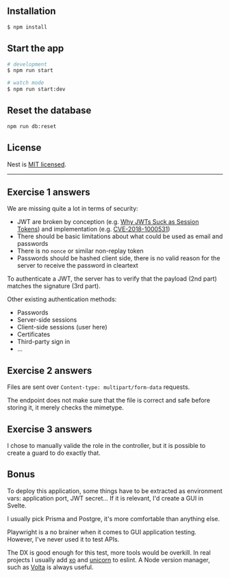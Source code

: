 ## Installation

```bash
$ npm install
```

## Start the app

```bash
# development
$ npm run start

# watch mode
$ npm run start:dev
```

## Reset the database

```bash
npm run db:reset
```

## License

Nest is [MIT licensed](LICENSE).

---

## Exercise 1 answers

We are missing quite a lot in terms of security:

- JWT are broken by conception (e.g. [Why JWTs Suck as Session Tokens](https://developer.okta.com/blog/2017/08/17/why-jwts-suck-as-session-tokens)) and implementation (e.g. [CVE-2018-1000531](https://nvd.nist.gov/vuln/detail/CVE-2018-1000531))
- There should be basic limitations about what could be used as email and passwords
- There is no `nonce` or similar non-replay token
- Passwords should be hashed client side, there is no valid reason for the server to receive the password in cleartext

To authenticate a JWT, the server has to verify that the payload (2nd part) matches the signature (3rd part).

Other existing authentication methods:

- Passwords
- Server-side sessions
- Client-side sessions (user here)
- Certificates
- Third-party sign in
- ...

## Exercise 2 answers

Files are sent over `Content-type: multipart/form-data` requests.

The endpoint does not make sure that the file is correct and safe before storing it, it merely checks the mimetype.

## Exercise 3 answers

I chose to manually valide the role in the controller, but it is possible to create a guard to do exactly that.

## Bonus

To deploy this application, some things have to be extracted as environment vars: application port, JWT secret... If it is relevant, I'd create a GUI in Svelte.

I usually pick Prisma and Postgre, it's more comfortable than anything else.

Playwright is a no brainer when it comes to GUI application testing. However, I've never used it to test APIs.

The DX is good enough for this test, more tools would be overkill. In real projects I usually add [xo](https://github.com/xojs/eslint-config-xo) and [unicorn](https://github.com/sindresorhus/eslint-plugin-unicorn) to eslint. A Node version manager, such as [Volta](https://volta.sh/) is always useful.
